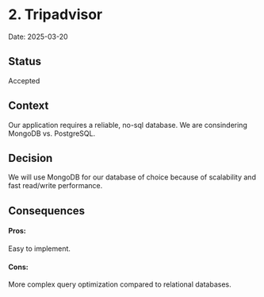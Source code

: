# 2. Tripadvisor

Date: 2025-03-20

## Status
Accepted

## Context
Our application requires a reliable, no-sql database. We are consindering MongoDB vs. PostgreSQL.

## Decision
We will use MongoDB for our database of choice because of scalability and fast read/write performance.

## Consequences
#### Pros:
Easy to implement.
#### Cons:
More complex query optimization compared to relational databases.